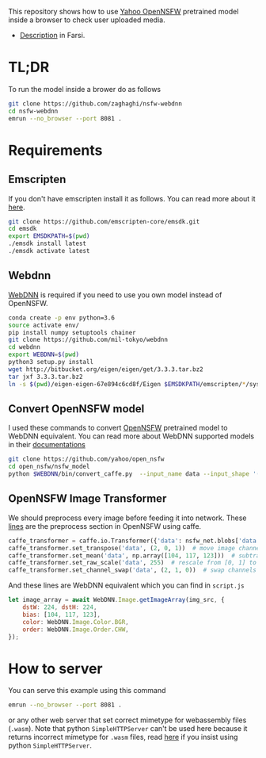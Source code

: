 This repository shows how to use [Yahoo OpenNSFW](https://github.com/yahoo/open_nsfw) pretrained model inside a browser to check user uploaded media.
* [Description](https://virgool.io/@zaghaghi/nsfw-image-classifier-on-browser-kk4bivo1oyja) in Farsi.
# TL;DR
To run the model inside a brower do as follows
```bash
git clone https://github.com/zaghaghi/nsfw-webdnn
cd nsfw-webdnn
emrun --no_browser --port 8081 .
```

# Requirements
## Emscripten
If you don't have emscripten install it as follows. You can read more about it [here](https://webassembly.org/getting-started/developers-guide/).
```bash
git clone https://github.com/emscripten-core/emsdk.git
cd emsdk
export EMSDKPATH=$(pwd)
./emsdk install latest
./emsdk activate latest
```
## Webdnn
[WebDNN](https://github.com/mil-tokyo/webdnn) is required if you need to use you own model instead of OpenNSFW.
```bash
conda create -p env python=3.6
source activate env/
pip install numpy setuptools chainer
git clone https://github.com/mil-tokyo/webdnn
cd webdnn
export WEBDNN=$(pwd)
python3 setup.py install
wget http://bitbucket.org/eigen/eigen/get/3.3.3.tar.bz2
tar jxf 3.3.3.tar.bz2
ln -s $(pwd)/eigen-eigen-67e894c6cd8f/Eigen $EMSDKPATH/emscripten/*/system/local/include
```
## Convert OpenNSFW model
I used these commands to convert [OpenNSFW](https://github.com/yahoo/open_nsfw) pretrained model to WebDNN equivalent. You can read more about WebDNN supported models in their [documentations](https://mil-tokyo.github.io/webdnn/docs/)
```bash
git clone https://github.com/yahoo/open_nsfw
cd open_nsfw/nsfw_model
python $WEBDNN/bin/convert_caffe.py  --input_name data --input_shape '(1,3,224,224)' --output_names fc_nsfw --out output resnet_50_1by2_nsfw.caffemodel
```

## OpenNSFW Image Transformer
We should preprocess every image before feeding it into network. These [lines](https://github.com/yahoo/open_nsfw/blob/a4e13931465f4380742545932657eeea0a10aa48/classify_nsfw.py#L111) are the preprocess section in OpenNSFW using caffe.
```python
caffe_transformer = caffe.io.Transformer({'data': nsfw_net.blobs['data'].data.shape})
caffe_transformer.set_transpose('data', (2, 0, 1))  # move image channels to outermost
caffe_transformer.set_mean('data', np.array([104, 117, 123]))  # subtract the dataset-mean value in each channel
caffe_transformer.set_raw_scale('data', 255)  # rescale from [0, 1] to [0, 255]
caffe_transformer.set_channel_swap('data', (2, 1, 0))  # swap channels from RGB to BGR
```
And these lines are WebDNN equivalent which you can find in `script.js`
```javascript
let image_array = await WebDNN.Image.getImageArray(img_src, {
    dstW: 224, dstH: 224,
    bias: [104, 117, 123],
    color: WebDNN.Image.Color.BGR,
    order: WebDNN.Image.Order.CHW,
});
```

# How to server
You can serve this example using this command
```bash
emrun --no_browser --port 8081 .
```
or any other web server that set correct mimetype for webassembly files (`.wasm`). Note that python `SimpleHTTPServer` can't be used here because it returns incorrect mimetype for `.wasm` files, read [here](https://curiousprog.com/2018/10/08/serving-webassembly-files-with-a-development-web-server/) if you insist using python `SimpleHTTPServer`.

